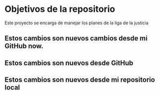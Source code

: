 # Objetivos de la repositorio

Este proyecto se encarga de manejar los planes de la liga de la justicia

## Estos cambios son nuevos cambios desde mi GitHub now.

## Estos cambios son nuevos desde GitHub

## Estos cambios son nuevos desde mi repositorio local
